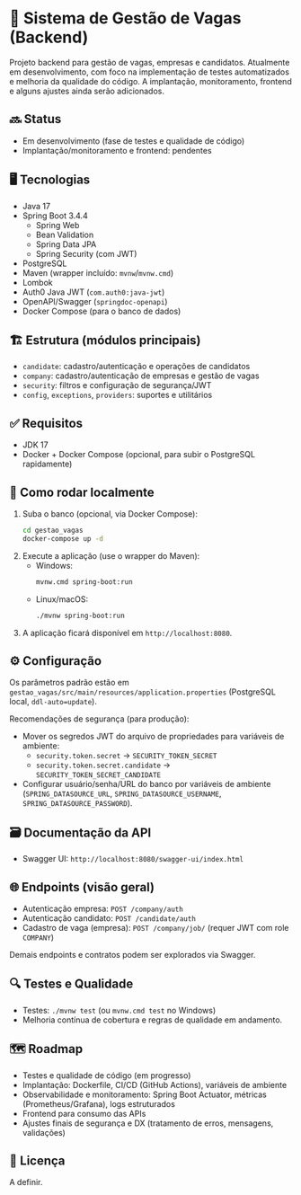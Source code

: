 # 🏢 Sistema de Gestão de Vagas (Backend)

Projeto backend para gestão de vagas, empresas e candidatos. Atualmente em desenvolvimento, com foco na implementação de testes automatizados e melhoria da qualidade do código. A implantação, monitoramento, frontend e alguns ajustes ainda serão adicionados.

## 🔜 Status
- Em desenvolvimento (fase de testes e qualidade de código)
- Implantação/monitoramento e frontend: pendentes

## 🖥️ Tecnologias
- Java 17
- Spring Boot 3.4.4
  - Spring Web
  - Bean Validation
  - Spring Data JPA
  - Spring Security (com JWT)
- PostgreSQL
- Maven (wrapper incluído: `mvnw`/`mvnw.cmd`)
- Lombok
- Auth0 Java JWT (`com.auth0:java-jwt`)
- OpenAPI/Swagger (`springdoc-openapi`)
- Docker Compose (para o banco de dados)

## 🏗️ Estrutura (módulos principais)
- `candidate`: cadastro/autenticação e operações de candidatos
- `company`: cadastro/autenticação de empresas e gestão de vagas
- `security`: filtros e configuração de segurança/JWT
- `config`, `exceptions`, `providers`: suportes e utilitários

## ✅ Requisitos
- JDK 17
- Docker + Docker Compose (opcional, para subir o PostgreSQL rapidamente)

## 🏃 Como rodar localmente
1. Suba o banco (opcional, via Docker Compose):
   ```bash
   cd gestao_vagas
   docker-compose up -d
   ```
2. Execute a aplicação (use o wrapper do Maven):
   - Windows:
     ```bash
     mvnw.cmd spring-boot:run
     ```
   - Linux/macOS:
     ```bash
     ./mvnw spring-boot:run
     ```
3. A aplicação ficará disponível em `http://localhost:8080`.

## ⚙️ Configuração
Os parâmetros padrão estão em `gestao_vagas/src/main/resources/application.properties` (PostgreSQL local, `ddl-auto=update`).

Recomendações de segurança (para produção):
- Mover os segredos JWT do arquivo de propriedades para variáveis de ambiente:
  - `security.token.secret` → `SECURITY_TOKEN_SECRET`
  - `security.token.secret.candidate` → `SECURITY_TOKEN_SECRET_CANDIDATE`
- Configurar usuário/senha/URL do banco por variáveis de ambiente (`SPRING_DATASOURCE_URL`, `SPRING_DATASOURCE_USERNAME`, `SPRING_DATASOURCE_PASSWORD`).

## 🗃️ Documentação da API
- Swagger UI: `http://localhost:8080/swagger-ui/index.html`

## 🌐 Endpoints (visão geral)
- Autenticação empresa: `POST /company/auth`
- Autenticação candidato: `POST /candidate/auth`
- Cadastro de vaga (empresa): `POST /company/job/` (requer JWT com role `COMPANY`)

Demais endpoints e contratos podem ser explorados via Swagger.

## 🔍 Testes e Qualidade
- Testes: `./mvnw test` (ou `mvnw.cmd test` no Windows)
- Melhoria contínua de cobertura e regras de qualidade em andamento.

## 🗺️ Roadmap
- Testes e qualidade de código (em progresso)
- Implantação: Dockerfile, CI/CD (GitHub Actions), variáveis de ambiente
- Observabilidade e monitoramento: Spring Boot Actuator, métricas (Prometheus/Grafana), logs estruturados
- Frontend para consumo das APIs
- Ajustes finais de segurança e DX (tratamento de erros, mensagens, validações)

## 📜 Licença
A definir. 